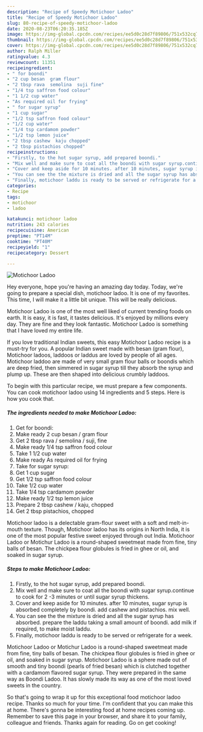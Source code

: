 ```yaml
---
description: "Recipe of Speedy Motichoor Ladoo"
title: "Recipe of Speedy Motichoor Ladoo"
slug: 80-recipe-of-speedy-motichoor-ladoo
date: 2020-08-23T06:20:35.185Z
image: https://img-global.cpcdn.com/recipes/ee5d0c28d7f89806/751x532cq70/motichoor-ladoo-recipe-main-photo.jpg
thumbnail: https://img-global.cpcdn.com/recipes/ee5d0c28d7f89806/751x532cq70/motichoor-ladoo-recipe-main-photo.jpg
cover: https://img-global.cpcdn.com/recipes/ee5d0c28d7f89806/751x532cq70/motichoor-ladoo-recipe-main-photo.jpg
author: Ralph Miller
ratingvalue: 4.3
reviewcount: 11351
recipeingredient:
- " for boondi"
- "2 cup besan  gram flour"
- "2 tbsp rava  semolina  suji fine"
- "1/4 tsp saffron food colour"
- "1 1/2 cup water"
- "As required oil for frying"
- " for sugar syrup"
- "1 cup sugar"
- "1/2 tsp saffron food colour"
- "1/2 cup water"
- "1/4 tsp cardamom powder"
- "1/2 tsp lemon juice"
- "2 tbsp cashew  kaju chopped"
- "2 tbsp pistachios chopped"
recipeinstructions:
- "Firstly, to the hot sugar syrup, add prepared boondi."
- "Mix well and make sure to coat all the boondi with sugar syrup.continue to cook for 2 -3 minutes or until sugar syrup thickens."
- "Cover and keep aside for 10 minutes. after 10 minutes, sugar syrup is absorbed completely by boondi. add cashew and pistachios. mix well."
- "You can see the the mixture is dried and all the sugar syrup has absorbed. prepare the laddu taking a small amount of boondi. add milk if required, to make moist laddu."
- "Finally, motichoor laddu is ready to be served or refrigerate for a week."
categories:
- Recipe
tags:
- motichoor
- ladoo

katakunci: motichoor ladoo 
nutrition: 243 calories
recipecuisine: American
preptime: "PT14M"
cooktime: "PT40M"
recipeyield: "1"
recipecategory: Dessert

---
```



![Motichoor Ladoo](https://img-global.cpcdn.com/recipes/ee5d0c28d7f89806/751x532cq70/motichoor-ladoo-recipe-main-photo.jpg)

Hey everyone, hope you're having an amazing day today. Today, we're going to prepare a special dish, motichoor ladoo. It is one of my favorites. This time, I will make it a little bit unique. This will be really delicious.

Motichoor Ladoo is one of the most well liked of current trending foods on earth. It is easy, it is fast, it tastes delicious. It's enjoyed by millions every day. They are fine and they look fantastic. Motichoor Ladoo is something that I have loved my entire life.

If you love traditional Indian sweets, this easy Motichoor Ladoo recipe is a must-try for you. A popular Indian sweet made with besan (gram flour), Motichoor ladoos, laddoos or laddus are loved by people of all ages. Motichoor laddoo are made of very small gram flour balls or boondis which are deep fried, then simmered in sugar syrup till they absorb the syrup and plump up. These are then shaped into delicious crumbly laddoos.


To begin with this particular recipe, we must prepare a few components. You can cook motichoor ladoo using 14 ingredients and 5 steps. Here is how you cook that.

<!--inarticleads1-->

##### The ingredients needed to make Motichoor Ladoo:

1. Get  for boondi:
1. Make ready 2 cup besan / gram flour
1. Get 2 tbsp rava / semolina / suji, fine
1. Make ready 1/4 tsp saffron food colour
1. Take 1 1/2 cup water
1. Make ready As required oil for frying
1. Take  for sugar syrup:
1. Get 1 cup sugar
1. Get 1/2 tsp saffron food colour
1. Take 1/2 cup water
1. Take 1/4 tsp cardamom powder
1. Make ready 1/2 tsp lemon juice
1. Prepare 2 tbsp cashew / kaju, chopped
1. Get 2 tbsp pistachios, chopped


Motichoor ladoo is a delectable gram-flour sweet with a soft and melt-in-mouth texture. Though, Motichoor ladoo has its origins in North India, it is one of the most popular festive sweet enjoyed through out India. Motichoor Ladoo or Motichur Ladoo is a round-shaped sweetmeat made from fine, tiny balls of besan. The chickpea flour globules is fried in ghee or oil, and soaked in sugar syrup. 

<!--inarticleads2-->

##### Steps to make Motichoor Ladoo:

1. Firstly, to the hot sugar syrup, add prepared boondi.
1. Mix well and make sure to coat all the boondi with sugar syrup.continue to cook for 2 -3 minutes or until sugar syrup thickens.
1. Cover and keep aside for 10 minutes. after 10 minutes, sugar syrup is absorbed completely by boondi. add cashew and pistachios. mix well.
1. You can see the the mixture is dried and all the sugar syrup has absorbed. prepare the laddu taking a small amount of boondi. add milk if required, to make moist laddu.
1. Finally, motichoor laddu is ready to be served or refrigerate for a week.


Motichoor Ladoo or Motichur Ladoo is a round-shaped sweetmeat made from fine, tiny balls of besan. The chickpea flour globules is fried in ghee or oil, and soaked in sugar syrup. Motichoor Ladoo is a sphere made out of smooth and tiny boondi (pearls of fried besan) which is clutched together with a cardamom flavored sugar syrup. They were prepared in the same way as Boondi Ladoo. It has slowly made its way as one of the most loved sweets in the country. 

So that's going to wrap it up for this exceptional food motichoor ladoo recipe. Thanks so much for your time. I'm confident that you can make this at home. There's gonna be interesting food at home recipes coming up. Remember to save this page in your browser, and share it to your family, colleague and friends. Thanks again for reading. Go on get cooking!

